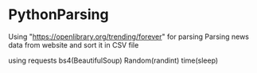 # PythonParsing
Using "https://openlibrary.org/trending/forever" for parsing
Parsing news data from website and sort it in CSV file


using
requests
bs4(BeautifulSoup)
Random(randint)
time(sleep)
